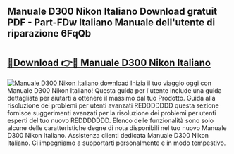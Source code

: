 ## Manuale D300 Nikon Italiano Download gratuit PDF - Part-FDw Italiano Manuale dell'utente di riparazione 6FqQb

# <h2><a href="http://df9rzt.blite.top/?on=Manuale+D300+Nikon+Italiano">🔗Download 👉🔴 Manuale D300 Nikon Italiano</a></h2>

[![Manuale D300 Nikon Italiano download](https://i.imgur.com/lujVjoI.png)](http://df9rzt.blite.top/?on=Manuale+D300+Nikon+Italiano)
Inizia il tuo viaggio oggi con Manuale D300 Nikon Italiano! Questa guida per l'utente include una guida dettagliata per aiutarti a ottenere il massimo dal tuo Prodotto. Guida alla risoluzione dei problemi per utenti avanzati REDDDDDDD questa sezione fornisce suggerimenti avanzati per la risoluzione dei problemi per utenti esperti del tuo nuovo REDDDDDDD. Elenco delle funzionalità sono solo alcune delle caratteristiche degne di nota disponibili nel tuo nuovo Manuale D300 Nikon Italiano. Assistenza clienti dedicata Manuale D300 Nikon Italiano. Ci impegniamo a supportarti personalmente e in modo tempestivo.
